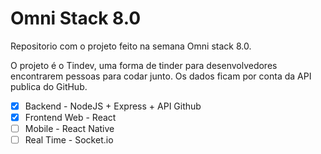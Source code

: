 # Omni Stack 8.0

Repositorio com o projeto feito na semana Omni stack 8.0.

O projeto é o Tindev, uma forma de tinder para desenvolvedores encontrarem pessoas para codar junto.
Os dados ficam por conta da API publica do GitHub.

- [x] Backend - NodeJS + Express + API Github
- [x] Frontend Web - React
- [ ] Mobile - React Native
- [ ] Real Time - Socket.io